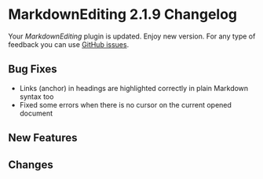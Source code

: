 # MarkdownEditing 2.1.9 Changelog

Your _MarkdownEditing_ plugin is updated. Enjoy new version. For any type of
feedback you can use [GitHub issues][issues].

## Bug Fixes

* Links (anchor) in headings are highlighted correctly in plain Markdown syntax too
* Fixed some errors when there is no cursor on the current opened document

## New Features

## Changes

[issues]: https://github.com/SublimeText-Markdown/MarkdownEditing/issues

